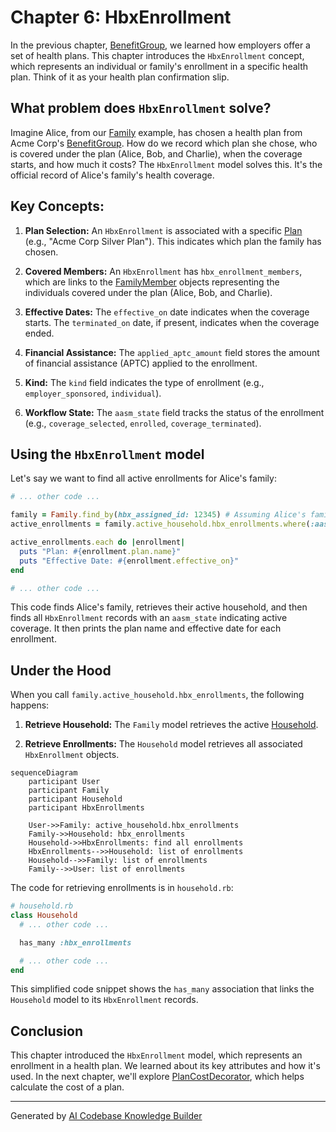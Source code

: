 # Chapter 6: HbxEnrollment

In the previous chapter, [BenefitGroup](05_benefitgroup.md), we learned how employers offer a set of health plans. This chapter introduces the `HbxEnrollment` concept, which represents an individual or family's enrollment in a specific health plan.  Think of it as your health plan confirmation slip.

## What problem does `HbxEnrollment` solve?

Imagine Alice, from our [Family](02_family.md) example, has chosen a health plan from Acme Corp's [BenefitGroup](05_benefitgroup.md). How do we record which plan she chose, who is covered under the plan (Alice, Bob, and Charlie), when the coverage starts, and how much it costs? The `HbxEnrollment` model solves this. It's the official record of Alice's family's health coverage.

## Key Concepts:

1. **Plan Selection:** An `HbxEnrollment` is associated with a specific [Plan](XX_plan.md) (e.g., "Acme Corp Silver Plan"). This indicates which plan the family has chosen.

2. **Covered Members:**  An `HbxEnrollment` has `hbx_enrollment_members`, which are links to the [FamilyMember](XX_familymember.md) objects representing the individuals covered under the plan (Alice, Bob, and Charlie).

3. **Effective Dates:**  The `effective_on` date indicates when the coverage starts.  The `terminated_on` date, if present, indicates when the coverage ended.

4. **Financial Assistance:**  The `applied_aptc_amount` field stores the amount of financial assistance (APTC) applied to the enrollment.

5. **Kind:** The `kind` field indicates the type of enrollment (e.g., `employer_sponsored`, `individual`).

6. **Workflow State:** The `aasm_state` field tracks the status of the enrollment (e.g., `coverage_selected`, `enrolled`, `coverage_terminated`).

## Using the `HbxEnrollment` model

Let's say we want to find all active enrollments for Alice's family:

```ruby
# ... other code ...

family = Family.find_by(hbx_assigned_id: 12345) # Assuming Alice's family ID is 12345
active_enrollments = family.active_household.hbx_enrollments.where(:aasm_state.in => HbxEnrollment::ENROLLED_STATUSES)

active_enrollments.each do |enrollment|
  puts "Plan: #{enrollment.plan.name}"
  puts "Effective Date: #{enrollment.effective_on}"
end

# ... other code ...
```

This code finds Alice's family, retrieves their active household, and then finds all `HbxEnrollment` records with an `aasm_state` indicating active coverage.  It then prints the plan name and effective date for each enrollment.

## Under the Hood

When you call `family.active_household.hbx_enrollments`, the following happens:

1. **Retrieve Household:** The `Family` model retrieves the active [Household](XX_household.md).

2. **Retrieve Enrollments:** The `Household` model retrieves all associated `HbxEnrollment` objects.

```mermaid
sequenceDiagram
    participant User
    participant Family
    participant Household
    participant HbxEnrollments

    User->>Family: active_household.hbx_enrollments
    Family->>Household: hbx_enrollments
    Household->>HbxEnrollments: find all enrollments
    HbxEnrollments-->>Household: list of enrollments
    Household-->>Family: list of enrollments
    Family-->>User: list of enrollments
```

The code for retrieving enrollments is in `household.rb`:

```ruby
# household.rb
class Household
  # ... other code ...

  has_many :hbx_enrollments

  # ... other code ...
end
```

This simplified code snippet shows the `has_many` association that links the `Household` model to its `HbxEnrollment` records.

## Conclusion

This chapter introduced the `HbxEnrollment` model, which represents an enrollment in a health plan. We learned about its key attributes and how it's used. In the next chapter, we'll explore [PlanCostDecorator](07_plancostdecorator.md), which helps calculate the cost of a plan.


---

Generated by [AI Codebase Knowledge Builder](https://github.com/The-Pocket/Tutorial-Codebase-Knowledge)